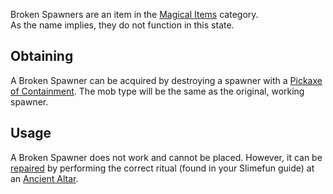 Broken Spawners are an item in the [Magical Items](https://github.com/TheBusyBiscuit/Slimefun4/wiki/Magical-Items) category.<br>
As the name implies, they do not function in this state.

## Obtaining
A Broken Spawner can be acquired by destroying a spawner with a [Pickaxe of Containment](https://github.com/TheBusyBiscuit/Slimefun4/wiki/Pickaxe-of-Containment). The mob type will be the same as the original, working spawner.

## Usage
A Broken Spawner does not work and cannot be placed. However, it can be [repaired](https://github.com/TheBusyBiscuit/Slimefun4/wiki/Reinforced-Spawner) by performing the correct ritual (found in your Slimefun guide) at an [Ancient Altar](https://github.com/TheBusyBiscuit/Slimefun4/wiki/Ancient-Altar).
